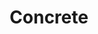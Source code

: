 ---
title: Concrete
longTitle: 'Concrete'
tags:
- gccommon
broaderTerm:
- "[[Construction materials]]"
french:
- "[[Beton]]"
---